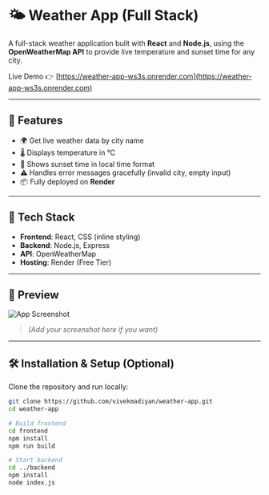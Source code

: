 # 🌤 Weather App (Full Stack)

A full-stack weather application built with **React** and **Node.js**, using the **OpenWeatherMap API** to provide live temperature and sunset time for any city.

Live Demo 👉 [https://weather-app-ws3s.onrender.com](https://weather-app-ws3s.onrender.com)

---

## 🚀 Features

- 🌍 Get live weather data by city name
- 🌡 Displays temperature in °C
- 🌇 Shows sunset time in local time format
- ⚠ Handles error messages gracefully (invalid city, empty input)
- 📦 Fully deployed on **Render**

---

## 🧰 Tech Stack

- **Frontend**: React, CSS (inline styling)
- **Backend**: Node.js, Express
- **API**: OpenWeatherMap
- **Hosting**: Render (Free Tier)

---

## 📸 Preview

![App Screenshot](https://user-images.githubusercontent.com/your-github-id/weather-screenshot.png)  
> _(Add your screenshot here if you want)_

---

## 🛠️ Installation & Setup (Optional)

Clone the repository and run locally:

```bash
git clone https://github.com/vivekmadiyan/weather-app.git
cd weather-app

# Build frontend
cd frontend
npm install
npm run build

# Start backend
cd ../backend
npm install
node index.js

